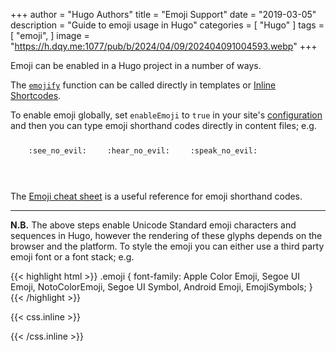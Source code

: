 +++
author = "Hugo Authors"
title = "Emoji Support"
date = "2019-03-05"
description = "Guide to emoji usage in Hugo"
categories = [
    "Hugo"
]
tags = [
    "emoji",
]
image = "https://h.dqy.me:1077/pub/b/2024/04/09/202404091004593.webp"
+++

Emoji can be enabled in a Hugo project in a number of ways.
<!--more-->
The [`emojify`](https://gohugo.io/functions/emojify/) function can be called directly in templates
or [Inline Shortcodes](https://gohugo.io/templates/shortcode-templates/#inline-shortcodes).

To enable emoji globally, set `enableEmoji` to `true` in your
site's [configuration](https://gohugo.io/getting-started/configuration/) and then you can type emoji shorthand codes
directly in content files; e.g.

<p><span class="nowrap"><span class="emojify">🙈</span> <code>:see_no_evil:</code></span>  <span class="nowrap"><span class="emojify">🙉</span> <code>:hear_no_evil:</code></span>  <span class="nowrap"><span class="emojify">🙊</span> <code>:speak_no_evil:</code></span></p>
<br>

The [Emoji cheat sheet](http://www.emoji-cheat-sheet.com/) is a useful reference for emoji shorthand codes.

***

**N.B.** The above steps enable Unicode Standard emoji characters and sequences in Hugo, however the rendering of these
glyphs depends on the browser and the platform. To style the emoji you can either use a third party emoji font or a font
stack; e.g.

{{< highlight html >}}
.emoji {
font-family: Apple Color Emoji, Segoe UI Emoji, NotoColorEmoji, Segoe UI Symbol, Android Emoji, EmojiSymbols;
}
{{< /highlight >}}

{{< css.inline >}}
<style>
.emojify {
	font-family: Apple Color Emoji, Segoe UI Emoji, NotoColorEmoji, Segoe UI Symbol, Android Emoji, EmojiSymbols;
	font-size: 2rem;
	vertical-align: middle;
}
@media screen and (max-width:650px) {
  .nowrap {
    display: block;
    margin: 25px 0;
  }
}
</style>
{{< /css.inline >}}
